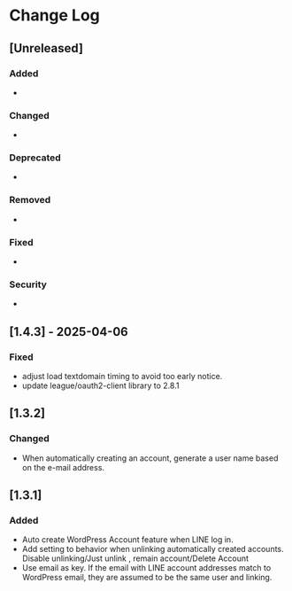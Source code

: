 # Change Log

## [Unreleased]
### Added
- 
### Changed
- 
### Deprecated
- 
### Removed
- 
### Fixed
- 
### Security
- 

## [1.4.3] - 2025-04-06
### Fixed
- adjust load textdomain timing to avoid too early notice.
- update league/oauth2-client library to 2.8.1

## [1.3.2]
### Changed
- When automatically creating an account, generate a user name based on the e-mail address.

## [1.3.1]
### Added
- Auto create WordPress Account feature when LINE log in. 
- Add setting to behavior when unlinking automatically created accounts. Disable unlinking/Just unlink , remain account/Delete Account
- Use email as key. If the email with LINE account addresses match to WordPress email, they are assumed to be the same user and linking.